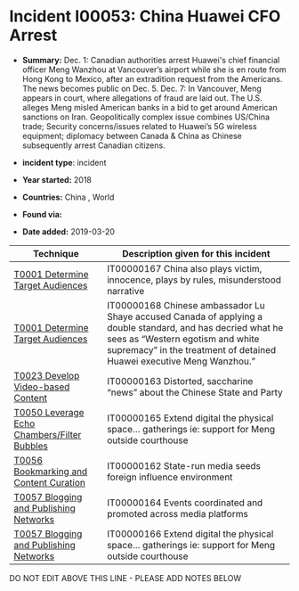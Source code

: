 # Incident I00053: China Huawei CFO Arrest

* **Summary:** Dec. 1: Canadian authorities arrest Huawei's chief financial officer Meng Wanzhou at Vancouver’s airport while she is en route from Hong Kong to Mexico, after an extradition request from the Americans. The news becomes public on Dec. 5. Dec. 7: In Vancouver, Meng appears in court, where allegations of fraud are laid out. The U.S. alleges Meng misled American banks in a bid to get around American sanctions on Iran. 
Geopolitically complex issue combines US/China trade; Security concerns/issues related to Huawei’s 5G wireless equipment; diplomacy between Canada & China as Chinese subsequently arrest Canadian citizens.

* **incident type**: incident

* **Year started:** 2018

* **Countries:** China , World

* **Found via:** 

* **Date added:** 2019-03-20
 

| Technique | Description given for this incident |
| --------- | ------------------------- |
| [T0001 Determine Target Audiences](../generated_pages/techniques/T0001.md) | IT00000167 China also plays victim, innocence, plays by rules, misunderstood narrative |
| [T0001 Determine Target Audiences](../generated_pages/techniques/T0001.md) | IT00000168 Chinese ambassador Lu Shaye accused Canada of applying a double standard, and has decried what he sees as “Western egotism and white supremacy” in the treatment of detained Huawei executive Meng Wanzhou.”  |
| [T0023 Develop Video-based Content](../generated_pages/techniques/T0023.md) | IT00000163 Distorted, saccharine “news” about the Chinese State and Party |
| [T0050 Leverage Echo Chambers/Filter Bubbles](../generated_pages/techniques/T0050.md) | IT00000165 Extend digital the physical space… gatherings ie: support for Meng outside courthouse |
| [T0056 Bookmarking and Content Curation](../generated_pages/techniques/T0056.md) | IT00000162 State-run media seeds foreign influence environment |
| [T0057 Blogging and Publishing Networks](../generated_pages/techniques/T0057.md) | IT00000164 Events coordinated and promoted across media platforms |
| [T0057 Blogging and Publishing Networks](../generated_pages/techniques/T0057.md) | IT00000166 Extend digital the physical space… gatherings ie: support for Meng outside courthouse |


DO NOT EDIT ABOVE THIS LINE - PLEASE ADD NOTES BELOW